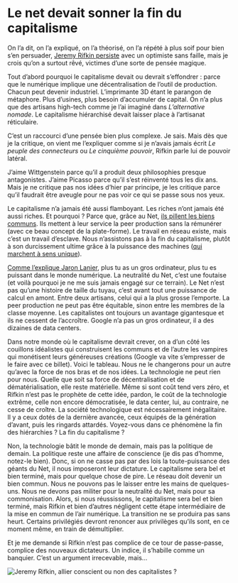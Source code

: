 # Le net devait sonner la fin du capitalisme

On l’a dit, on l’a expliqué, on l’a théorisé, on l’a répété à plus soif pour bien s’en persuader, [Jeremy Rifkin persiste](http://www.lesechos.fr/opinions/livres/0203435017481-la-revolution-collaborative-663926.php) avec un optimiste sans faille, mais je crois qu’on a surtout rêvé, victimes d’une sorte de pensée magique.<span id="more-35219"></span>

Tout d’abord pourquoi le capitalisme devait ou devrait s’effondrer : parce que le numérique implique une décentralisation de l’outil de production. Chacun peut devenir industriel. L’imprimante 3D étant le parangon de métaphore. Plus d’usines, plus besoin d’accumuler de capital. On n’a plus que des artisans high-tech comme je l’ai imaginé dans *L’alternative nomade*. Le capitalisme hiérarchisé devait laisser place à l’artisanat réticulaire.

C’est un raccourci d’une pensée bien plus complexe. Je sais. Mais dès que je la critique, on vient me l’expliquer comme si je n’avais jamais écrit *Le peuple des connecteurs* ou *Le cinquième pouvoir*, Rifkin parle lui de pouvoir latéral.

J’aime Wittgenstein parce qu’il a produit deux philosophies presque antagonistes. J’aime Picasso parce qu’il s’est réinventé tous les dix ans. Mais je ne critique pas nos idées d’hier par principe, je les critique parce qu’il faudrait être aveugle pour ne pas voir ce qui se passe sous nos yeux.

Le capitalisme n’a jamais été aussi flamboyant. Les riches n’ont jamais été aussi riches. Et pourquoi ? Parce que, grâce au Net, [ils pillent les biens communs](https://tcrouzet.com/2014/01/23/le-grand-siphonnage-des-biens-communs/). Ils mettent à leur service la peer production sans la rémunérer (avec ce beau concept de la plate-forme). Le travail en réseau existe, mais c’est un travail d’esclave. Nous n’assistons pas à la fin du capitalisme, plutôt à son durcissement ultime grâce à la puissance des machines ([qui marchent à sens unique](https://tcrouzet.com/2014/04/14/le-commonisme-implique-un-double-flux/)).

[Comme l’explique Jaron Lanier](http://clesnes.blog.lemonde.fr/2013/10/22/jaron-lanier-linternet-ruine-la-classe-moyenne/), plus tu as un gros ordinateur, plus tu es puissant dans le monde numérique. La neutralité du Net, c’est une foutaise (et voilà pourquoi je ne me suis jamais engagé sur ce terrain). Le Net n’est pas qu’une histoire de taille du tuyau, c’est avant tout une puissance de calcul en amont. Entre deux artisans, celui qui a la plus grosse l’emporte. La peer production ne peut pas être équitable, sinon entre les membres de la classe moyenne. Les capitalistes ont toujours un avantage gigantesque et ils ne cessent de l’accroître. Google n’a pas un gros ordinateur, il a des dizaines de data centers.

Dans notre monde où le capitalisme devrait crever, on a d’un côté les couillons idéalistes qui construisent les communs et de l’autre les vampires qui monétisent leurs généreuses créations (Google va vite s’empresser de le faire avec ce billet). Voici le tableau. Nous ne le changerons pour un autre qu’avec la force de nos bras et de nos idées. La technologie ne peut rien pour nous. Quelle que soit sa force de décentralisation et de dématérialisation, elle reste matérielle. Même si sont coût tend vers zéro, et Rifkin n’est pas le prophète de cette idée, pardon, le coût de la technologie extrême, celle non encore démocratisée, le data center, lui, au contraire, ne cesse de croître. La société technologique est nécessairement inégalitaire. Il y a ceux dotés de la dernière avancée, ceux équipés de la génération d’avant, puis les ringards attardés. Voyez-vous dans ce phénomène la fin des hiérarchies ? La fin du capitalisme ?

Non, la technologie bâtit le monde de demain, mais pas la politique de demain. La politique reste une affaire de conscience (je dis pas d’homme, notez-le bien). Donc, si on ne casse pas par des lois la toute-puissance des géants du Net, il nous imposeront leur dictature. Le capitalisme sera bel et bien terminé, mais pour quelque chose de pire. Le réseau doit devenir un bien commun. Nous ne pouvons pas le laisser entre les mains de quelques-uns. Nous ne devons pas militer pour la neutralité du Net, mais pour sa commonisation. Alors, si nous réussissons, le capitalisme sera bel et bien terminé, mais Rifkin et bien d’autres négligent cette étape intermédiaire de la mise en commun de l’air numérique. La transition ne se produira pas sans heurt. Certains privilégiés devront renoncer aux privilèges qu’ils sont, en ce moment même, en train de démultiplier.

Et je me demande si Rifkin n’est pas complice de ce tour de passe-passe, complice des nouveaux dictateurs. Un indice, il s’habille comme un banquier. C’est un argument irrecevable, mais…

![Jeremy Rifkin, allier conscient ou non des capitalistes ?](https://tcrouzet.com/images_tc/2014/04/rifkin.jpg)